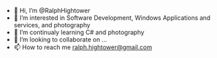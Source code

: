 - 👋 Hi, I’m @RalphHightower
- 👀 I’m interested in Software Development, Windows Applications and services, and photography 
- 🌱 I’m continualy learning C# and photography 
- 💞️ I’m looking to collaborate on ...
- 📫 How to reach me ralph.hightower@gmail.com

<!---
RalphHightower/RalphHightower is a ✨ special ✨ repository because its `README.md` (this file) appears on your GitHub profile.
You can click the Preview link to take a look at your changes.
--->
